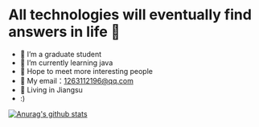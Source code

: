 # All technologies will eventually find answers in life 👋


 - 🔭 I’m a graduate student
 - 🌱 I’m currently learning java
 - 👯 Hope to meet more interesting people
 - 🤔 My email：1263112196@qq.com
 - 💬 Living in Jiangsu
 - :)

[![Anurag's github stats](https://github-readme-stats.vercel.app/api?username=mzy150430115&?theme=dracula)](https://github.com/anuraghazra/github-readme-stats?theme=dracula)

